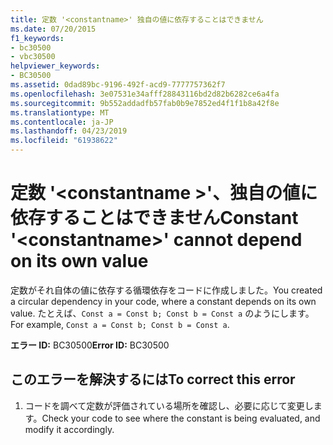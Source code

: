 ```yaml
---
title: 定数 '<constantname>' 独自の値に依存することはできません
ms.date: 07/20/2015
f1_keywords:
- bc30500
- vbc30500
helpviewer_keywords:
- BC30500
ms.assetid: 0dad89bc-9196-492f-acd9-7777757362f7
ms.openlocfilehash: 3e07531e34afff28843116bd2d82b6282ce6a4fa
ms.sourcegitcommit: 9b552addadfb57fab0b9e7852ed4f1f1b8a42f8e
ms.translationtype: MT
ms.contentlocale: ja-JP
ms.lasthandoff: 04/23/2019
ms.locfileid: "61938622"
---
```

# <a name="constant-constantname-cannot-depend-on-its-own-value"></a><span data-ttu-id="98f4c-102">定数 '\<constantname >'、独自の値に依存することはできません</span><span class="sxs-lookup"><span data-stu-id="98f4c-102">Constant '\<constantname>' cannot depend on its own value</span></span>
<span data-ttu-id="98f4c-103">定数がそれ自体の値に依存する循環依存をコードに作成しました。</span><span class="sxs-lookup"><span data-stu-id="98f4c-103">You created a circular dependency in your code, where a constant depends on its own value.</span></span> <span data-ttu-id="98f4c-104">たとえば、`Const a = Const b; Const b = Const a` のようにします。</span><span class="sxs-lookup"><span data-stu-id="98f4c-104">For example, `Const a = Const b; Const b = Const a`.</span></span>  
  
 <span data-ttu-id="98f4c-105">**エラー ID:** BC30500</span><span class="sxs-lookup"><span data-stu-id="98f4c-105">**Error ID:** BC30500</span></span>  
  
## <a name="to-correct-this-error"></a><span data-ttu-id="98f4c-106">このエラーを解決するには</span><span class="sxs-lookup"><span data-stu-id="98f4c-106">To correct this error</span></span>  
  
1. <span data-ttu-id="98f4c-107">コードを調べて定数が評価されている場所を確認し、必要に応じて変更します。</span><span class="sxs-lookup"><span data-stu-id="98f4c-107">Check your code to see where the constant is being evaluated, and modify it accordingly.</span></span>